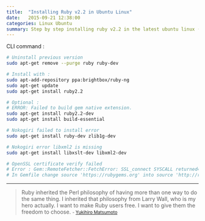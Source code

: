 ```yaml
---
title:  "Installing Ruby v2.2 in Ubuntu Linux"
date:   2015-09-21 12:38:00
categories: Linux Ubuntu
summary: Step by step installing ruby v2.2 in the latest ubuntu linux (15.04).
---
```


CLI command :

```bash
# Uninstall previous version
sudo apt-get remove --purge ruby ruby-dev

# Install with :
sudo apt-add-repository ppa:brightbox/ruby-ng
sudo apt-get update
sudo apt-get install ruby2.2

# Optional :
# ERROR: Failed to build gem native extension.
sudo apt-get install ruby2.2-dev
sudo apt-get install build-essential

# Nokogiri failed to install error
sudo apt-get install ruby-dev zlib1g-dev

# Nokogiri error libxml2 is missing
sudo apt-get install libxslt-dev libxml2-dev

# OpenSSL certificate verify failed
# Error : Gem::RemoteFetcher::FetchError: SSL_connect SYSCALL returned=5 errno=0 state=SSLv3 read server session ticket A (https://rubygems.org/gems/html-pipeline-1.9.0.gem)
# In Gemfile change source 'https://rubygems.org' into source 'http://rubygems.org'
```


---
> Ruby inherited the Perl philosophy of having more than one way to do the same thing. I inherited that philosophy from Larry Wall, who is my hero actually. I want to make Ruby users free. I want to give them the freedom to choose. 
> <small>- [Yukihiro Matsumoto](https://www.brainyquote.com/quotes/quotes/y/yukihiroma213504.html)</small>
